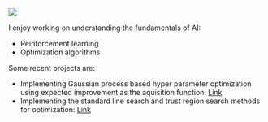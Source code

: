 ![](https://media.giphy.com/media/Nx0rz3jtxtEre/giphy.gif)


I enjoy working on understanding the fundamentals of AI:
   - Reinforcement learning
   - Optimization algorithms

Some recent projects are:
  - Implementing Gaussian process based hyper parameter optimization using expected improvement as the aquisition function: [Link](https://github.com/sachag678/100DaysofCode/blob/master/algorithms/bayesianOptimizer.py)
  - Implementing the standard line search and trust region search methods for optimization: [Link](https://github.com/sachag678/optimization)
  



